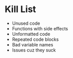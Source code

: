 Kill List
=========
* Unused code
* Functions with side effects
* Unformatted code
* Repeated code blocks
* Bad variable names
* Issues cuz they suck